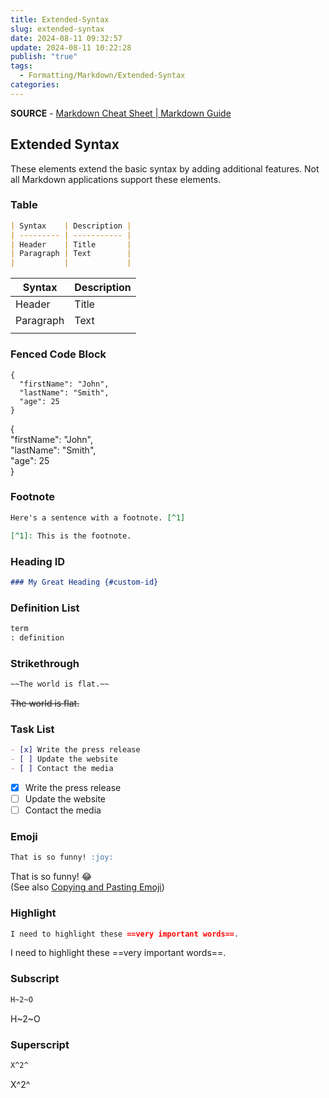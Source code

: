 ```yaml
---
title: Extended-Syntax
slug: extended-syntax
date: 2024-08-11 09:32:57
update: 2024-08-11 10:22:28
publish: "true"
tags:
  - Formatting/Markdown/Extended-Syntax
categories: 
---
```

**SOURCE** - [Markdown Cheat Sheet | Markdown Guide](https://www.markdownguide.org/cheat-sheet/)

## Extended Syntax

These elements extend the basic syntax by adding additional features. Not all Markdown applications support these elements.

### Table

```markdown
| Syntax    | Description |
| --------- | ----------- |
| Header    | Title       |
| Paragraph | Text        |
|           |             |
```

| Syntax    | Description |
| --------- | ----------- |
| Header    | Title       |
| Paragraph | Text        |
|           |             |

### Fenced Code Block

```
{
  "firstName": "John",
  "lastName": "Smith",
  "age": 25
}
```

{  
  "firstName": "John",  
  "lastName": "Smith",  
  "age": 25  
}

### Footnote

```markdown
Here's a sentence with a footnote. [^1]

[^1]: This is the footnote.
```

### Heading ID

```markdown
### My Great Heading {#custom-id}
```

### Definition List

```markdown
term  
: definition
```

### Strikethrough

```markdown
~~The world is flat.~~
```

~~The world is flat.~~

### Task List

```markdown
- [x] Write the press release
- [ ] Update the website
- [ ] Contact the media
```

- [x] Write the press release
- [ ] Update the website
- [ ] Contact the media

### Emoji

```markdown
That is so funny! :joy:
```

That is so funny! :joy:  
(See also [Copying and Pasting Emoji](https://www.markdownguide.org/extended-syntax/#copying-and-pasting-emoji))

### Highlight

```markdown
I need to highlight these ==very important words==.
```

I need to highlight these ==very important words==.

### Subscript

```markdown
H~2~O
```

H~2~O

### Superscript

```markdown
X^2^
```

X^2^
